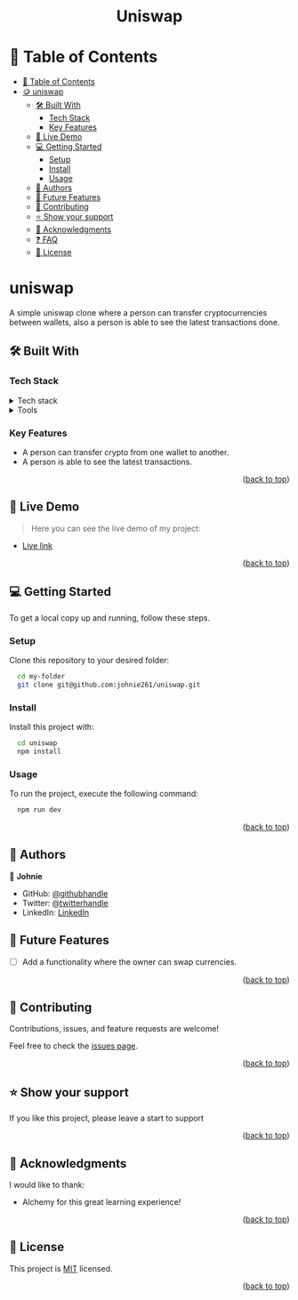 <a name="readme-top"></a>
<h1 align='center'> Uniswap </h1>

# 📗 Table of Contents

- [📗 Table of Contents](#-table-of-contents)
- [🪙 uniswap ](#uniswap)
  - [🛠 Built With ](#-built-with-)
    - [Tech Stack ](#tech-stack-)
    - [Key Features ](#key-features-)
  - [🚀 Live Demo ](#-live-demo-)
  - [💻 Getting Started ](#-getting-started-)
    - [Setup](#setup)
    - [Install](#install)
    - [Usage](#usage)
  - [👥 Authors ](#-authors-)
  - [🔭 Future Features ](#-future-features-)
  - [🤝 Contributing ](#-contributing-)
  - [⭐️ Show your support ](#️-show-your-support-)
  - [🙏 Acknowledgments ](#-acknowledgments-)
  - [❓ FAQ ](#-faq-)
  - [📝 License ](#-license-)

<!-- PROJECT DESCRIPTION -->

#  uniswap <a name="about-project"></a>

A simple uniswap clone where a person can transfer cryptocurrencies between wallets, also a person is able to see the latest transactions done.

## 🛠 Built With <a name="built-with"></a>

### Tech Stack <a name="tech-stack"></a>

<details>
<summary>Tech stack</summary>
</ul>
    <li>Next js</li>
    <li>Context API</li>
    <li>Ether.js</li>
    <li>Tailwind</li>
    <li>Solidity</li>
  </ul>
</details>

<details>
<summary>Tools</summary>
  <ul>
    <li>Metamask</li>
    <li>Hardhat</li>
  </ul>
</details>


### Key Features <a name="key-features"></a>

- A person can transfer crypto from one wallet to another.
- A person is able to see the latest transactions.
  
<p align="right">(<a href="#readme-top">back to top</a>)</p>

<!-- LIVE DEMO -->

## 🚀 Live Demo <a name="live-demo"></a>

> Here you can see the live demo of my project:

- [Live link](https://uniswap-blockchain-one.vercel.app/)

<p align="right">(<a href="#readme-top">back to top</a>)</p>

<!-- GETTING STARTED -->

## 💻 Getting Started <a name="getting-started"></a>

To get a local copy up and running, follow these steps.

### Setup

Clone this repository to your desired folder:

```sh
  cd my-folder
  git clone git@github.com:johnie261/uniswap.git
```

### Install

Install this project with:

```sh
  cd uniswap
  npm install
```

### Usage

To run the project, execute the following command:

```sh
  npm run dev
```

<p align="right">(<a href="#readme-top">back to top</a>)</p>

## 👥 Authors <a name="authors"></a>

👤 **Johnie**

- GitHub: [@githubhandle](https://github.com/johnie261)
- Twitter: [@twitterhandle](https://twitter.com/njorogejohnie)
- LinkedIn: [LinkedIn](https://www.linkedin.com/in/muturijohn/)
## 🔭 Future Features <a name="future-features"></a>

- [ ] Add a functionality where the owner can swap currencies.

<p align="right">(<a href="#readme-top">back to top</a>)</p>

## 🤝 Contributing <a name="contributing"></a>

Contributions, issues, and feature requests are welcome!

Feel free to check the [issues page](https://github.com/johnie261/fundraiser/issues).

<p align="right">(<a href="#readme-top">back to top</a>)</p>

## ⭐️ Show your support <a name="support"></a>

If you like this project, please leave a start to support

<p align="right">(<a href="#readme-top">back to top</a>)</p>

## 🙏 Acknowledgments <a name="acknowledgements"></a>

I would like to thank:
- Alchemy for this great learning experience!

<p align="right">(<a href="#readme-top">back to top</a>)</p>

## 📝 License <a name="license"></a>

This project is [MIT](./LICENSE) licensed.

<p align="right">(<a href="#readme-top">back to top</a>)</p>



